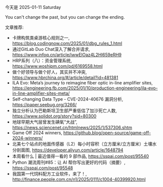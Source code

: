 今天是 2025-01-11 Saturday

You can't change the past, but you can change the ending.

文章推荐:
- 卡牌构筑类桌游核心规则之一, https://blog.codingnow.com/2025/01/dbg_rules_1.html
- 通过GitLab Duo Chat深入了解合并请求, https://www.infoq.cn/article/iwwElOaz4L2Hl659eRH9
- HRP系列（八）：资金管理系统, https://www.woshipm.com/pd/6169558.html
- 做个好领导与做个好人，其实并不冲突, https://www.hbrchina.org/#/article/detail?id=481381
- ILA Evo: Meta’s journey to reimagine fiber optic in-line amplifier sites, https://engineering.fb.com/2025/01/10/production-engineering/ila-evo-in-line-amplifier-sites-meta/
- Self-changing Data Type - CVE-2024-40676 漏洞分析, https://paper.seebug.org/3266/
- 独立分析认为巴勒斯坦卫生部严重低估了加沙死亡人数, https://www.solidot.org/story?sid=80300
- 地球早期大气层曾发生碘氧“大战”, https://news.sciencenet.cn/htmlnews/2025/1/537306.shtm
- Game Off 2024 winners, https://github.blog/open-source/game-off-2024-winners/
- 北美七个站点的地面传感器（L2）每小时容积（立方厘米/立方厘米）土壤水分剖面图, https://developer.aliyun.com/article/1648794
- 本周看什么 | 最近值得一看的 9 部作品, https://sspai.com/post/95540
- Python 潮流周刊#85：让 AI 帮你写出更好的代码（摘要）, https://sspai.com/post/95548
- 我国第一代饲料配方工业软件，来了！, http://finance.people.com.cn/n1/2025/0111/c1004-40399920.html
